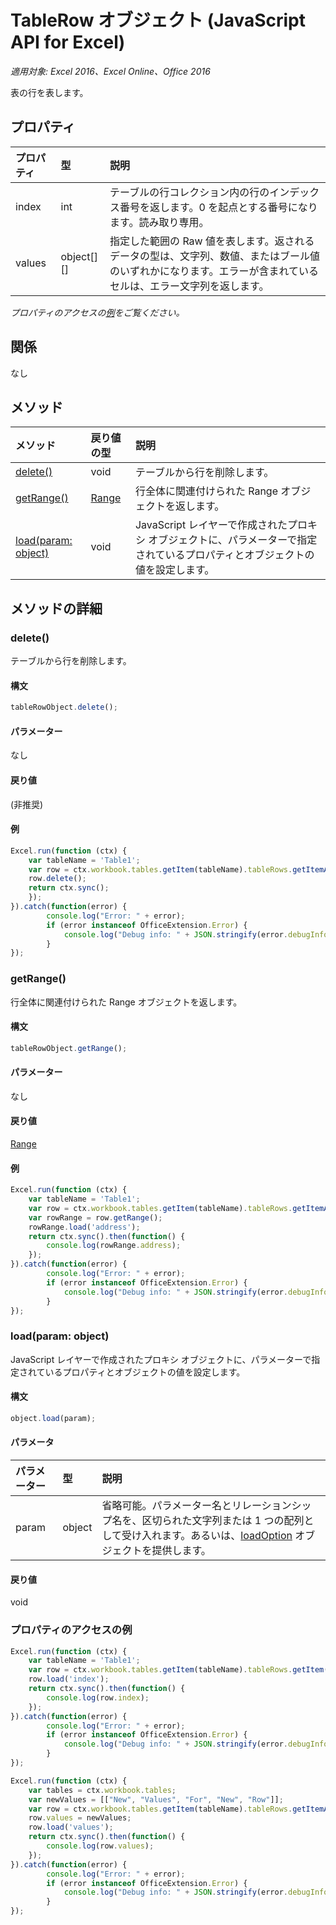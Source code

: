 # TableRow オブジェクト (JavaScript API for Excel)

_適用対象: Excel 2016、Excel Online、Office 2016_

表の行を表します。

## プロパティ

| プロパティ   | 型|説明
|:---------------|:--------|:----------|
|index|int|テーブルの行コレクション内の行のインデックス番号を返します。0 を起点とする番号になります。読み取り専用。|
|values|object[][]|指定した範囲の Raw 値を表します。返されるデータの型は、文字列、数値、またはブール値のいずれかになります。エラーが含まれているセルは、エラー文字列を返します。|

_プロパティのアクセスの[例](#property-access-examples)をご覧ください。_

## 関係
なし


## メソッド

| メソッド   | 戻り値の型|説明|
|:---------------|:--------|:----------|
|[delete()](#delete)|void|テーブルから行を削除します。|
|[getRange()](#getrange)|[Range](range.md)|行全体に関連付けられた Range オブジェクトを返します。|
|[load(param: object)](#loadparam-object)|void|JavaScript レイヤーで作成されたプロキシ オブジェクトに、パラメーターで指定されているプロパティとオブジェクトの値を設定します。|

## メソッドの詳細

### delete()
テーブルから行を削除します。

#### 構文
```js
tableRowObject.delete();
```

#### パラメーター
なし

#### 戻り値
(非推奨)

#### 例

```js
Excel.run(function (ctx) { 
	var tableName = 'Table1';
	var row = ctx.workbook.tables.getItem(tableName).tableRows.getItemAt(2);
	row.delete();
	return ctx.sync(); 
	});
}).catch(function(error) {
		console.log("Error: " + error);
		if (error instanceof OfficeExtension.Error) {
			console.log("Debug info: " + JSON.stringify(error.debugInfo));
		}
});
```

### getRange()
行全体に関連付けられた Range オブジェクトを返します。

#### 構文
```js
tableRowObject.getRange();
```

#### パラメーター
なし

#### 戻り値
[Range](range.md)

#### 例

```js
Excel.run(function (ctx) { 
	var tableName = 'Table1';
	var row = ctx.workbook.tables.getItem(tableName).tableRows.getItemAt(0);
	var rowRange = row.getRange();
	rowRange.load('address');
	return ctx.sync().then(function() {
		console.log(rowRange.address);
	});
}).catch(function(error) {
		console.log("Error: " + error);
		if (error instanceof OfficeExtension.Error) {
			console.log("Debug info: " + JSON.stringify(error.debugInfo));
		}
});
```

### load(param: object)
JavaScript レイヤーで作成されたプロキシ オブジェクトに、パラメーターで指定されているプロパティとオブジェクトの値を設定します。

#### 構文
```js
object.load(param);
```

#### パラメータ
| パラメーター   | 型|説明|
|:---------------|:--------|:----------|
|param|object|省略可能。パラメーター名とリレーションシップ名を、区切られた文字列または 1 つの配列として受け入れます。あるいは、[loadOption](loadoption.md) オブジェクトを提供します。|

#### 戻り値
void
### プロパティのアクセスの例

```js
Excel.run(function (ctx) { 
	var tableName = 'Table1';
	var row = ctx.workbook.tables.getItem(tableName).tableRows.getItem(0);
	row.load('index');
	return ctx.sync().then(function() {
		console.log(row.index);
	});
}).catch(function(error) {
		console.log("Error: " + error);
		if (error instanceof OfficeExtension.Error) {
			console.log("Debug info: " + JSON.stringify(error.debugInfo));
		}
});
```

```js
Excel.run(function (ctx) { 
	var tables = ctx.workbook.tables;
	var newValues = [["New", "Values", "For", "New", "Row"]];
	var row = ctx.workbook.tables.getItem(tableName).tableRows.getItemAt(2);
	row.values = newValues;
	row.load('values');
	return ctx.sync().then(function() {
		console.log(row.values);
	});
}).catch(function(error) {
		console.log("Error: " + error);
		if (error instanceof OfficeExtension.Error) {
			console.log("Debug info: " + JSON.stringify(error.debugInfo));
		}
});
```
